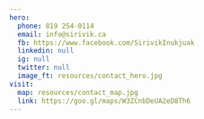 ```yaml
---
hero:
  phone: 819 254-0114
  email: info@sirivik.ca
  fb: https://www.facebook.com/SirivikInukjuak
  linkedin: null
  ig: null
  twitter: null
  image_ft: resources/contact_hero.jpg
visit:
  map: resources/contact_map.jpg
  link: https://goo.gl/maps/W3ZCnbDeUA2eD8Th6
---
```

